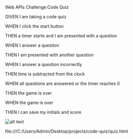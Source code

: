 Web APIs Challenge:Code Quiz


GIVEN I am taking a code quiz

WHEN I click the start button

THEN a timer starts and I am presented with a question

WHEN I answer a question

THEN I am presented with another question

WHEN I answer a question incorrectly

THEN time is subtracted from the clock

WHEN all questions are answered or the timer reaches 0

THEN the game is over

WHEN the game is over

THEN I can save my initials and score

![alt text](https://github.com/jhwang2525/Jun-s-Code-Quiz/blob/main/image.PNG)

file:///C:/Users/Admin/Desktop/projects/code-quiz/quiz.html